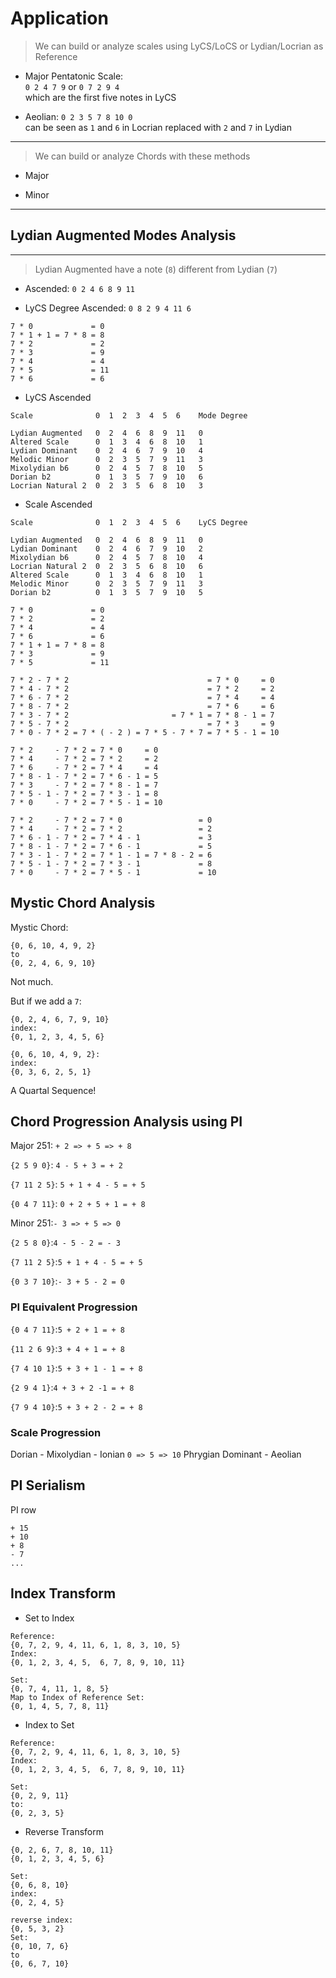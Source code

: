 # Application

> We can build or analyze scales using LyCS/LoCS or Lydian/Locrian as Reference

- Major Pentatonic Scale:  
    `0 2 4 7 9`
    or `0 7 2 9 4`   
    which are the first five notes in LyCS

- Aeolian:
    `0 2 3 5 7 8 10 0`  
    can be seen as `1` and `6` in Locrian replaced with `2` and `7` in Lydian

---

> We can build or analyze Chords with these methods

- Major


- Minor

--- 

## Lydian Augmented Modes Analysis

---

> Lydian Augmented have a note (`8`) different from Lydian (`7`)

- Ascended: `0 2 4 6 8 9 11`

- LyCS Degree Ascended: `0 8 2 9 4 11 6`

~~~
7 * 0             = 0
7 * 1 + 1 = 7 * 8 = 8
7 * 2             = 2
7 * 3             = 9
7 * 4             = 4
7 * 5             = 11
7 * 6             = 6
~~~

- LyCS Ascended

~~~
Scale              0  1  2  3  4  5  6    Mode Degree 

Lydian Augmented   0  2  4  6  8  9  11   0            
Altered Scale      0  1  3  4  6  8  10   1            
Lydian Dominant    0  2  4  6  7  9  10   4            
Melodic Minor      0  2  3  5  7  9  11   3            
Mixolydian b6      0  2  4  5  7  8  10   5            
Dorian b2          0  1  3  5  7  9  10   6            
Locrian Natural 2  0  2  3  5  6  8  10   3            
~~~

- Scale Ascended

~~~
Scale              0  1  2  3  4  5  6    LyCS Degree

Lydian Augmented   0  2  4  6  8  9  11   0          
Lydian Dominant    0  2  4  6  7  9  10   2          
Mixolydian b6      0  2  4  5  7  8  10   4          
Locrian Natural 2  0  2  3  5  6  8  10   6          
Altered Scale      0  1  3  4  6  8  10   1          
Melodic Minor      0  2  3  5  7  9  11   3          
Dorian b2          0  1  3  5  7  9  10   5          
~~~

~~~
7 * 0             = 0
7 * 2             = 2
7 * 4             = 4
7 * 6             = 6
7 * 1 + 1 = 7 * 8 = 8
7 * 3             = 9
7 * 5             = 11
~~~

~~~
7 * 2 - 7 * 2                               = 7 * 0     = 0
7 * 4 - 7 * 2                               = 7 * 2     = 2
7 * 6 - 7 * 2                               = 7 * 4     = 4
7 * 8 - 7 * 2                               = 7 * 6     = 6
7 * 3 - 7 * 2                       = 7 * 1 = 7 * 8 - 1 = 7
7 * 5 - 7 * 2                               = 7 * 3     = 9
7 * 0 - 7 * 2 = 7 * ( - 2 ) = 7 * 5 - 7 * 7 = 7 * 5 - 1 = 10
~~~

~~~
7 * 2     - 7 * 2 = 7 * 0     = 0
7 * 4     - 7 * 2 = 7 * 2     = 2
7 * 6     - 7 * 2 = 7 * 4     = 4
7 * 8 - 1 - 7 * 2 = 7 * 6 - 1 = 5
7 * 3     - 7 * 2 = 7 * 8 - 1 = 7
7 * 5 - 1 - 7 * 2 = 7 * 3 - 1 = 8
7 * 0     - 7 * 2 = 7 * 5 - 1 = 10
~~~

~~~
7 * 2     - 7 * 2 = 7 * 0                 = 0
7 * 4     - 7 * 2 = 7 * 2                 = 2
7 * 6 - 1 - 7 * 2 = 7 * 4 - 1             = 3
7 * 8 - 1 - 7 * 2 = 7 * 6 - 1             = 5
7 * 3 - 1 - 7 * 2 = 7 * 1 - 1 = 7 * 8 - 2 = 6
7 * 5 - 1 - 7 * 2 = 7 * 3 - 1             = 8
7 * 0     - 7 * 2 = 7 * 5 - 1             = 10
~~~

## Mystic Chord Analysis

Mystic Chord:
~~~
{0, 6, 10, 4, 9, 2}
to
{0, 2, 4, 6, 9, 10}
~~~

Not much.

But if we add a `7`:

~~~
{0, 2, 4, 6, 7, 9, 10}
index:
{0, 1, 2, 3, 4, 5, 6}

{0, 6, 10, 4, 9, 2}:
index:
{0, 3, 6, 2, 5, 1}
~~~

A Quartal Sequence!

## Chord Progression Analysis using PI

Major 251: `+ 2 => + 5 => + 8`

`{2 5 9 0}`: `4 - 5 + 3 = + 2`

`{7 11 2 5}`: `5 + 1 + 4 - 5 = + 5`

`{0 4 7 11}`: `0 + 2 + 5 + 1 = + 8`

Minor 251:`- 3 => + 5 => 0`

`{2 5 8 0}`:`4 - 5 - 2 = - 3`

`{7 11 2 5}`:`5 + 1 + 4 - 5 = + 5`

`{0 3 7 10}`:`- 3 + 5 - 2 = 0`

### PI Equivalent Progression

`{0 4 7 11}`:`5 + 2 + 1 = + 8`

`{11 2 6 9}`:`3 + 4 + 1 = + 8`

`{7 4 10 1}`:`5 + 3 + 1 - 1 = + 8`

`{2 9 4 1}`:`4 + 3 + 2 -1 = + 8`

`{7 9 4 10}`:`5 + 3 + 2 - 2 = + 8`

### Scale Progression

Dorian - Mixolydian - Ionian
`0 => 5 => 10`
Phrygian Dominant - Aeolian

## PI Serialism

PI row 

~~~
+ 15
+ 10
+ 8
- 7
...
~~~

## Index Transform

- Set to Index

~~~
Reference:
{0, 7, 2, 9, 4, 11, 6, 1, 8, 3, 10, 5}
Index:
{0, 1, 2, 3, 4, 5,  6, 7, 8, 9, 10, 11}

Set:
{0, 7, 4, 11, 1, 8, 5}
Map to Index of Reference Set:
{0, 1, 4, 5, 7, 8, 11}
~~~

- Index to Set

~~~
Reference:
{0, 7, 2, 9, 4, 11, 6, 1, 8, 3, 10, 5}
Index:
{0, 1, 2, 3, 4, 5,  6, 7, 8, 9, 10, 11}

Set:
{0, 2, 9, 11}
to:
{0, 2, 3, 5}
~~~

- Reverse Transform

~~~
{0, 2, 6, 7, 8, 10, 11}
{0, 1, 2, 3, 4, 5, 6}

Set:
{0, 6, 8, 10}
index:
{0, 2, 4, 5}

reverse index:
{0, 5, 3, 2}
Set:
{0, 10, 7, 6}
to
{0, 6, 7, 10}
~~~
